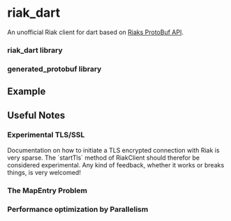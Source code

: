 # riak_dart
An unofficial Riak client for dart based on [Riaks ProtoBuf API](https://docs.riak.com/riak/kv/2.2.3/developing/api/protocol-buffers/index.html).

### riak_dart library

### generated_protobuf library

## Example

## Useful Notes

### Experimental TLS/SSL
Documentation on how to initiate a TLS encrypted connection with Riak is very sparse.
The ´startTls´ method of RiakClient should therefor be considered experimental.
Any kind of feedback, whether it works or breaks things, is very welcomed!

### The MapEntry Problem

### Performance optimization by Parallelism
